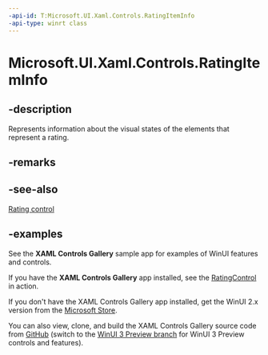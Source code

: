 ```yaml
---
-api-id: T:Microsoft.UI.Xaml.Controls.RatingItemInfo
-api-type: winrt class
---
```

<!-- Class syntax.
public class RatingItemInfo : DependencyObject, DependencyObject
-->

# Microsoft.UI.Xaml.Controls.RatingItemInfo

## -description

Represents information about the visual states of the elements that represent a rating.

## -remarks

## -see-also

[Rating control](/windows/uwp/controls-and-patterns/rating)

## -examples

See the **XAML Controls Gallery** sample app for examples of WinUI features and controls.

If you have the **XAML Controls Gallery** app installed, see the [RatingControl](xamlcontrolsgallery:/item/RatingControl) in action.

If you don't have the XAML Controls Gallery app installed, get the WinUI 2.x version from the [Microsoft Store](https://www.microsoft.com/p/xaml-controls-gallery/9msvh128x2zt).

You can also view, clone, and build the XAML Controls Gallery source code from [GitHub](https://github.com/Microsoft/Xaml-Controls-Gallery) (switch to the [WinUI 3 Preview branch](https://github.com/microsoft/Xaml-Controls-Gallery/tree/winui3preview) for WinUI 3 Preview controls and features).
